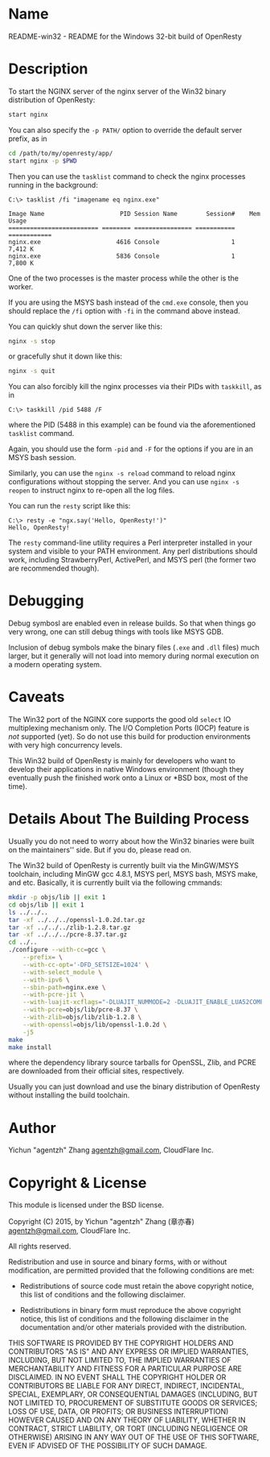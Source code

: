 Name
====

README-win32 - README for the Windows 32-bit build of OpenResty

Description
===========

To start the NGINX server of the nginx server of the Win32 binary distribution of OpenResty:

```bash
start nginx
```

You can also specify the `-p PATH/` option to override the default server prefix, as in

```bash
cd /path/to/my/openresty/app/
start nginx -p $PWD
```

Then you can use the `tasklist` command to check the nginx processes running in the background:

```console
C:\> tasklist /fi "imagename eq nginx.exe"

Image Name                     PID Session Name        Session#    Mem Usage
========================= ======== ================ =========== ============
nginx.exe                     4616 Console                    1      7,412 K
nginx.exe                     5836 Console                    1      7,800 K

```

One of the two processes is the master process while the other is the worker.

If you are using the MSYS bash instead of the `cmd.exe` console, then you should replace the `/fi` option
with `-fi` in the command above instead.

You can quickly shut down the server like this:

```bash
nginx -s stop
```

or gracefully shut it down like this:

```bash
nginx -s quit
```

You can also forcibly kill the nginx processes via their PIDs with `taskkill`, as in

```console
C:\> taskkill /pid 5488 /F
```

where the PID (5488 in this example) can be found via the aforementioned `tasklist` command.

Again, you should use the form `-pid` and `-F` for the options if you are in an MSYS bash
session.

Similarly, you can use the `nginx -s reload` command to reload nginx configurations without
stopping the server. And you can use `nginx -s reopen` to instruct nginx to re-open
all the log files.

You can run the `resty` script like this:

```console
C:\> resty -e "ngx.say('Hello, OpenResty!')"
Hello, OpenResty!
```

The `resty` command-line utility requires a Perl interpreter installed in your
system and visible to your PATH environment. Any perl distributions should
work, including StrawberryPerl, ActivePerl, and MSYS perl (the former two are
recommended though).

Debugging
=========

Debug symbosl are enabled even in release builds. So that when things go very wrong,
one can still debug things with tools like MSYS GDB.

Inclusion of debug symbols make the binary files (`.exe` and `.dll` files) much larger,
but it generally will not load into memory during normal execution on a modern operating
system.

Caveats
=======

The Win32 port of the NGINX core supports the good old `select` IO multiplexing mechanism
only.
The I/O Completion Ports (IOCP) feature is *not* supported (yet). So do not use this build
for production environments with very high concurrency levels.

This Win32 build of OpenResty is mainly for developers who want to develop their applications
in native Windows environment (though they eventually push the finished work onto a Linux or *BSD box, most of the time).

Details About The Building Process
==================================

Usually you do not need to worry about how the Win32 binaries were built on the maintainers''
side. But if you do, please read on.

The Win32 build of OpenResty is currently built via the MinGW/MSYS toolchain, including
MinGW gcc 4.8.1, MSYS perl, MSYS bash, MSYS make, and etc. Basically, it is currently built via
 the following cmmands:

```bash
mkdir -p objs/lib || exit 1
cd objs/lib || exit 1
ls ../../..
tar -xf ../../../openssl-1.0.2d.tar.gz
tar -xf ../../../zlib-1.2.8.tar.gz
tar -xf ../../../pcre-8.37.tar.gz
cd ../..
./configure --with-cc=gcc \
    --prefix= \
    --with-cc-opt='-DFD_SETSIZE=1024' \
    --with-select_module \
    --with-ipv6 \
    --sbin-path=nginx.exe \
    --with-pcre-jit \
    --with-luajit-xcflags="-DLUAJIT_NUMMODE=2 -DLUAJIT_ENABLE_LUA52COMPAT" \
    --with-pcre=objs/lib/pcre-8.37 \
    --with-zlib=objs/lib/zlib-1.2.8 \
    --with-openssl=objs/lib/openssl-1.0.2d \
    -j5
make
make install
```

where the dependency library source tarballs for OpenSSL, Zlib, and PCRE are downloaded
from their official sites, respectively.

Usually you can just download and use the binary distribution of OpenResty without
installing the build toolchain.

Author
======

Yichun "agentzh" Zhang <agentzh@gmail.com>, CloudFlare Inc.

Copyright & License
===================

This module is licensed under the BSD license.

Copyright (C) 2015, by Yichun "agentzh" Zhang (章亦春) <agentzh@gmail.com>, CloudFlare Inc.

All rights reserved.

Redistribution and use in source and binary forms, with or without modification, are permitted provided that the following conditions are met:

* Redistributions of source code must retain the above copyright notice, this list of conditions and the following disclaimer.

* Redistributions in binary form must reproduce the above copyright notice, this list of conditions and the following disclaimer in the documentation and/or other materials provided with the distribution.

THIS SOFTWARE IS PROVIDED BY THE COPYRIGHT HOLDERS AND CONTRIBUTORS "AS IS" AND ANY EXPRESS OR IMPLIED WARRANTIES, INCLUDING, BUT NOT LIMITED TO, THE IMPLIED WARRANTIES OF MERCHANTABILITY AND FITNESS FOR A PARTICULAR PURPOSE ARE DISCLAIMED. IN NO EVENT SHALL THE COPYRIGHT HOLDER OR CONTRIBUTORS BE LIABLE FOR ANY DIRECT, INDIRECT, INCIDENTAL, SPECIAL, EXEMPLARY, OR CONSEQUENTIAL DAMAGES (INCLUDING, BUT NOT LIMITED TO, PROCUREMENT OF SUBSTITUTE GOODS OR SERVICES; LOSS OF USE, DATA, OR PROFITS; OR BUSINESS INTERRUPTION) HOWEVER CAUSED AND ON ANY THEORY OF LIABILITY, WHETHER IN CONTRACT, STRICT LIABILITY, OR TORT (INCLUDING NEGLIGENCE OR OTHERWISE) ARISING IN ANY WAY OUT OF THE USE OF THIS SOFTWARE, EVEN IF ADVISED OF THE POSSIBILITY OF SUCH DAMAGE.
